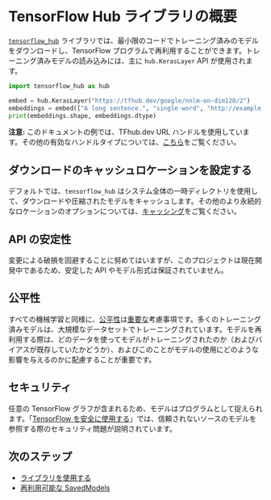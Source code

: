 <!--* freshness: { owner: 'akhorlin' reviewed: '2023-02-17'} *-->

# TensorFlow Hub ライブラリの概要

[`tensorflow_hub`](https://github.com/tensorflow/hub) ライブラリでは、最小限のコードでトレーニング済みのモデルをダウンロードし、TensorFlow プログラムで再利用することができます。トレーニング済みモデルの読み込みには、主に `hub.KerasLayer` API が使用されます。

```python
import tensorflow_hub as hub

embed = hub.KerasLayer("https://tfhub.dev/google/nnlm-en-dim128/2")
embeddings = embed(["A long sentence.", "single-word", "http://example.com"])
print(embeddings.shape, embeddings.dtype)
```

**注意:** このドキュメントの例では、TFhub.dev URL ハンドルを使用しています。その他の有効なハンドルタイプについては、[こちら](tf2_saved_model.md#model_handles)をご覧ください。

## ダウンロードのキャッシュロケーションを設定する

デフォルトでは、`tensorflow_hub` はシステム全体の一時ディレクトリを使用して、ダウンロードや圧縮されたモデルをキャッシュします。その他のより永続的なロケーションのオプションについては、[キャッシング](caching.md)をご覧ください。

## API の安定性

変更による破損を回避することに努めてはいますが、このプロジェクトは現在開発中であるため、安定した API やモデル形式は保証されていません。

## 公平性

すべての機械学習と同様に、[公平性](http://ml-fairness.com)は[重要な](https://research.googleblog.com/2016/10/equality-of-opportunity-in-machine.html)考慮事項です。多くのトレーニング済みモデルは、大規模なデータセットでトレーニングされています。モデルを再利用する際は、どのデータを使ってモデルがトレーニングされたのか（およびバイアスが既存していたかどうか）、およびこのことがモデルの使用にどのような影響を与えるのかに配慮することが重要です。

## セキュリティ

任意の TensorFlow グラフが含まれるため、モデルはプログラムとして捉えられます。「[TensorFlow を安全に使用する](https://github.com/tensorflow/tensorflow/blob/master/SECURITY.md)」では、信頼されないソースのモデルを参照する際のセキュリティ問題が説明されています。

## 次のステップ

- [ライブラリを使用する](tf2_saved_model.md)
- [再利用可能な SavedModels](reusable_saved_models.md)
